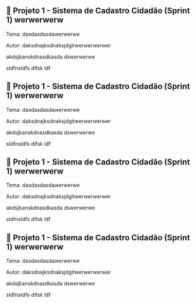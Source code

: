 ## 🚀 Projeto 1 - Sistema de Cadastro Cidadão (Sprint 1) werwerwerw

Tema: dasdasdasdawerwerwe

Autor: daksdnajksdnaksjdgitwerwerwerwer

akdsjbanskdnasdkasda dswerwerwe


sldfnsldfs dlfsk ldf

## 🚀 Projeto 1 - Sistema de Cadastro Cidadão (Sprint 1) werwerwerw

Tema: dasdasdasdawerwerwe

Autor: daksdnajksdnaksjdgitwerwerwerwer

akdsjbanskdnasdkasda dswerwerwe


sldfnsldfs dlfsk ldf

## 🚀 Projeto 1 - Sistema de Cadastro Cidadão (Sprint 1) werwerwerw

Tema: dasdasdasdawerwerwe

Autor: daksdnajksdnaksjdgitwerwerwerwer

akdsjbanskdnasdkasda dswerwerwe


sldfnsldfs dlfsk ldf

## 🚀 Projeto 1 - Sistema de Cadastro Cidadão (Sprint 1) werwerwerw

Tema: dasdasdasdawerwerwe

Autor: daksdnajksdnaksjdgitwerwerwerwer

akdsjbanskdnasdkasda dswerwerwe


sldfnsldfs dlfsk ldf